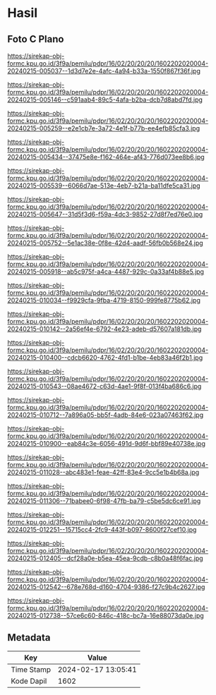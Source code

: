 # Hasil

## Foto C Plano

https://sirekap-obj-formc.kpu.go.id/3f9a/pemilu/pdpr/16/02/20/20/20/1602202020004-20240215-005037--1d3d7e2e-4afc-4a94-b33a-1550f867f36f.jpg

https://sirekap-obj-formc.kpu.go.id/3f9a/pemilu/pdpr/16/02/20/20/20/1602202020004-20240215-005146--c591aab4-89c5-4afa-b2ba-dcb7d8abd7fd.jpg

https://sirekap-obj-formc.kpu.go.id/3f9a/pemilu/pdpr/16/02/20/20/20/1602202020004-20240215-005259--e2e1cb7e-3a72-4e1f-b77b-ee4efb85cfa3.jpg

https://sirekap-obj-formc.kpu.go.id/3f9a/pemilu/pdpr/16/02/20/20/20/1602202020004-20240215-005434--37475e8e-f162-464e-af43-776d073ee8b6.jpg

https://sirekap-obj-formc.kpu.go.id/3f9a/pemilu/pdpr/16/02/20/20/20/1602202020004-20240215-005539--6066d7ae-513e-4eb7-b21a-ba11dfe5ca31.jpg

https://sirekap-obj-formc.kpu.go.id/3f9a/pemilu/pdpr/16/02/20/20/20/1602202020004-20240215-005647--31d5f3d6-f59a-4dc3-9852-27d8f7ed76e0.jpg

https://sirekap-obj-formc.kpu.go.id/3f9a/pemilu/pdpr/16/02/20/20/20/1602202020004-20240215-005752--5e1ac38e-0f8e-42d4-aadf-56fb0b568e24.jpg

https://sirekap-obj-formc.kpu.go.id/3f9a/pemilu/pdpr/16/02/20/20/20/1602202020004-20240215-005918--ab5c975f-a4ca-4487-929c-0a33af4b88e5.jpg

https://sirekap-obj-formc.kpu.go.id/3f9a/pemilu/pdpr/16/02/20/20/20/1602202020004-20240215-010034--f9929cfa-9fba-4719-8150-999fe8775b62.jpg

https://sirekap-obj-formc.kpu.go.id/3f9a/pemilu/pdpr/16/02/20/20/20/1602202020004-20240215-010142--2a56ef4e-6792-4e23-adeb-d57607a181db.jpg

https://sirekap-obj-formc.kpu.go.id/3f9a/pemilu/pdpr/16/02/20/20/20/1602202020004-20240215-010400--cdcb6620-4762-4fd1-b1be-4eb83a46f2b1.jpg

https://sirekap-obj-formc.kpu.go.id/3f9a/pemilu/pdpr/16/02/20/20/20/1602202020004-20240215-010543--08ae4672-c63d-4ae1-9f8f-013f4ba686c6.jpg

https://sirekap-obj-formc.kpu.go.id/3f9a/pemilu/pdpr/16/02/20/20/20/1602202020004-20240215-010712--7a896a05-bb5f-4adb-84e6-023a07463f62.jpg

https://sirekap-obj-formc.kpu.go.id/3f9a/pemilu/pdpr/16/02/20/20/20/1602202020004-20240215-010900--eab84c3e-6056-491d-9d6f-bbf89e40738e.jpg

https://sirekap-obj-formc.kpu.go.id/3f9a/pemilu/pdpr/16/02/20/20/20/1602202020004-20240215-011028--abc483e1-feae-42ff-83e4-9cc5e1b4b68a.jpg

https://sirekap-obj-formc.kpu.go.id/3f9a/pemilu/pdpr/16/02/20/20/20/1602202020004-20240215-011306--71babee0-6f98-47fb-ba79-c5be5dc6ce91.jpg

https://sirekap-obj-formc.kpu.go.id/3f9a/pemilu/pdpr/16/02/20/20/20/1602202020004-20240215-012251--15715cc4-2fc9-443f-b097-8600f27cef10.jpg

https://sirekap-obj-formc.kpu.go.id/3f9a/pemilu/pdpr/16/02/20/20/20/1602202020004-20240215-012405--dcf28a0e-b5ea-45ea-9cdb-c8b0a48f6fac.jpg

https://sirekap-obj-formc.kpu.go.id/3f9a/pemilu/pdpr/16/02/20/20/20/1602202020004-20240215-012542--678e768d-d160-4704-9386-f27c9b4c2627.jpg

https://sirekap-obj-formc.kpu.go.id/3f9a/pemilu/pdpr/16/02/20/20/20/1602202020004-20240215-012738--57ce6c60-846c-418c-bc7a-16e88073da0e.jpg


## Metadata

| Key        | Value               |
| ---------- | ------------------- |
| Time Stamp | 2024-02-17 13:05:41 |
| Kode Dapil | 1602                |



